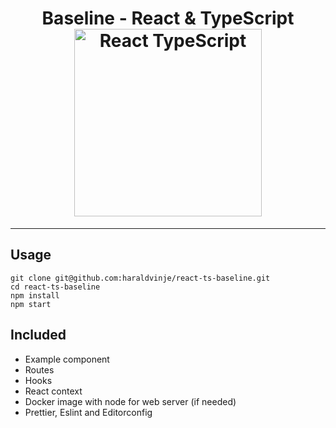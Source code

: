 <h1 align="center">
  Baseline - React & TypeScript
  <br>
  <img src="https://jordy.app/_next/static/images/header-image-35c957288a5759161d321bcba4423e7f.png" alt="React TypeScript" title="React TypeScript" width="300">
  <br>
</h1>

<hr />


## Usage

```
git clone git@github.com:haraldvinje/react-ts-baseline.git
cd react-ts-baseline
npm install 
npm start
```
## Included

* Example component
* Routes
* Hooks
* React context
* Docker image with node for web server (if needed)
* Prettier, Eslint and Editorconfig



